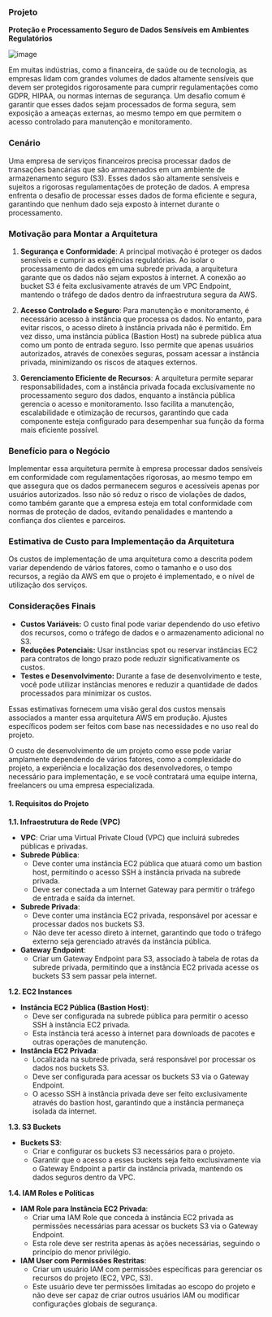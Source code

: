 ### **Projeto**
**Proteção e Processamento Seguro de Dados Sensíveis em Ambientes Regulatórios**

![image](https://github.com/lvgalvao/data-engineering-roadmap/blob/main/Bootcamp%20-%20Cloud%20para%20dados/Aula_06/1_C2EJ15gGamMmbWGAt7I0Rg.png?raw=true)

Em muitas indústrias, como a financeira, de saúde ou de tecnologia, as empresas lidam com grandes volumes de dados altamente sensíveis que devem ser protegidos rigorosamente para cumprir regulamentações como GDPR, HIPAA, ou normas internas de segurança. Um desafio comum é garantir que esses dados sejam processados de forma segura, sem exposição a ameaças externas, ao mesmo tempo em que permitem o acesso controlado para manutenção e monitoramento.

### **Cenário**

Uma empresa de serviços financeiros precisa processar dados de transações bancárias que são armazenados em um ambiente de armazenamento seguro (S3). Esses dados são altamente sensíveis e sujeitos a rigorosas regulamentações de proteção de dados. A empresa enfrenta o desafio de processar esses dados de forma eficiente e segura, garantindo que nenhum dado seja exposto à internet durante o processamento.

### **Motivação para Montar a Arquitetura**

1. **Segurança e Conformidade**: A principal motivação é proteger os dados sensíveis e cumprir as exigências regulatórias. Ao isolar o processamento de dados em uma subrede privada, a arquitetura garante que os dados não sejam expostos à internet. A conexão ao bucket S3 é feita exclusivamente através de um VPC Endpoint, mantendo o tráfego de dados dentro da infraestrutura segura da AWS.

2. **Acesso Controlado e Seguro**: Para manutenção e monitoramento, é necessário acesso à instância que processa os dados. No entanto, para evitar riscos, o acesso direto à instância privada não é permitido. Em vez disso, uma instância pública (Bastion Host) na subrede pública atua como um ponto de entrada seguro. Isso permite que apenas usuários autorizados, através de conexões seguras, possam acessar a instância privada, minimizando os riscos de ataques externos.

3. **Gerenciamento Eficiente de Recursos**: A arquitetura permite separar responsabilidades, com a instância privada focada exclusivamente no processamento seguro dos dados, enquanto a instância pública gerencia o acesso e monitoramento. Isso facilita a manutenção, escalabilidade e otimização de recursos, garantindo que cada componente esteja configurado para desempenhar sua função da forma mais eficiente possível.

### **Benefício para o Negócio**

Implementar essa arquitetura permite à empresa processar dados sensíveis em conformidade com regulamentações rigorosas, ao mesmo tempo em que assegura que os dados permanecem seguros e acessíveis apenas por usuários autorizados. Isso não só reduz o risco de violações de dados, como também garante que a empresa esteja em total conformidade com normas de proteção de dados, evitando penalidades e mantendo a confiança dos clientes e parceiros.

### **Estimativa de Custo para Implementação da Arquitetura**

Os custos de implementação de uma arquitetura como a descrita podem variar dependendo de vários fatores, como o tamanho e o uso dos recursos, a região da AWS em que o projeto é implementado, e o nível de utilização dos serviços. 

### **Considerações Finais**

- **Custos Variáveis:** O custo final pode variar dependendo do uso efetivo dos recursos, como o tráfego de dados e o armazenamento adicional no S3.
- **Reduções Potenciais:** Usar instâncias spot ou reservar instâncias EC2 para contratos de longo prazo pode reduzir significativamente os custos.
- **Testes e Desenvolvimento:** Durante a fase de desenvolvimento e teste, você pode utilizar instâncias menores e reduzir a quantidade de dados processados para minimizar os custos.

Essas estimativas fornecem uma visão geral dos custos mensais associados a manter essa arquitetura AWS em produção. Ajustes específicos podem ser feitos com base nas necessidades e no uso real do projeto.

O custo de desenvolvimento de um projeto como esse pode variar amplamente dependendo de vários fatores, como a complexidade do projeto, a experiência e localização dos desenvolvedores, o tempo necessário para implementação, e se você contratará uma equipe interna, freelancers ou uma empresa especializada.

#### **1. Requisitos do Projeto**

**1.1. Infraestrutura de Rede (VPC)**
- **VPC**: Criar uma Virtual Private Cloud (VPC) que incluirá subredes públicas e privadas.
- **Subrede Pública**:
  - Deve conter uma instância EC2 pública que atuará como um bastion host, permitindo o acesso SSH à instância privada na subrede privada.
  - Deve ser conectada a um Internet Gateway para permitir o tráfego de entrada e saída da internet.
- **Subrede Privada**:
  - Deve conter uma instância EC2 privada, responsável por acessar e processar dados nos buckets S3.
  - Não deve ter acesso direto à internet, garantindo que todo o tráfego externo seja gerenciado através da instância pública.
- **Gateway Endpoint**:
  - Criar um Gateway Endpoint para S3, associado à tabela de rotas da subrede privada, permitindo que a instância EC2 privada acesse os buckets S3 sem passar pela internet.

**1.2. EC2 Instances**
- **Instância EC2 Pública (Bastion Host)**:
  - Deve ser configurada na subrede pública para permitir o acesso SSH à instância EC2 privada.
  - Esta instância terá acesso à internet para downloads de pacotes e outras operações de manutenção.
- **Instância EC2 Privada**:
  - Localizada na subrede privada, será responsável por processar os dados nos buckets S3.
  - Deve ser configurada para acessar os buckets S3 via o Gateway Endpoint.
  - O acesso SSH à instância privada deve ser feito exclusivamente através do bastion host, garantindo que a instância permaneça isolada da internet.

**1.3. S3 Buckets**
- **Buckets S3**:
  - Criar e configurar os buckets S3 necessários para o projeto.
  - Garantir que o acesso a esses buckets seja feito exclusivamente via o Gateway Endpoint a partir da instância privada, mantendo os dados seguros dentro da VPC.

**1.4. IAM Roles e Políticas**
- **IAM Role para Instância EC2 Privada**:
  - Criar uma IAM Role que conceda à instância EC2 privada as permissões necessárias para acessar os buckets S3 via o Gateway Endpoint.
  - Esta role deve ser restrita apenas às ações necessárias, seguindo o princípio do menor privilégio.
- **IAM User com Permissões Restritas**:
  - Criar um usuário IAM com permissões específicas para gerenciar os recursos do projeto (EC2, VPC, S3).
  - Este usuário deve ter permissões limitadas ao escopo do projeto e não deve ser capaz de criar outros usuários IAM ou modificar configurações globais de segurança.